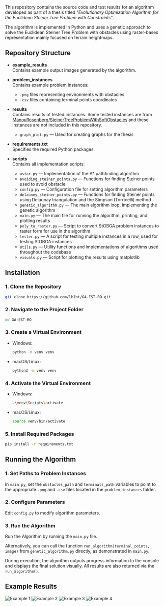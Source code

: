 This repository contains the source code and test results for an algorithm developed as part of a thesis titled _"Evolutionary Optimization Algorithm for the Euclidean Steiner Tree Problem with Constraints"_.

The algorithm is implemented in Python and uses a genetic approach to solve the Euclidean Steiner Tree Problem with obstacles using raster-based representation mainly focused on terrain heightmaps.

## Repository Structure

- **example_results**  
  Contains example output images generated by the algorithm.

- **problem_instances**  
  Contains example problem instances:

  - `.png` files representing environments with obstacles
  - `.csv` files containing terminal points coordinates

- **results**  
  Contains results of tested instances. Some tested instances are from [ManouRosenberg/SteinerTreeProblemWithSoftObstacles](https://github.com/ManouRosenberg/SteinerTreeProblemWithSoftObstacles) and these instances are not included in this repository.

  - `graph_plot.py` — Used for creating graphs for the thesis

- **requirements.txt**  
  Specifies the required Python packages.

- **scripts**  
  Contains all implementation scripts:

  - `astar.py` — Implementation of the A\* pathfinding algorithm
  - `avoiding_steiner_points.py` — Functions for finding Steiner points used to avoid obstacle
  - `config.py` — Configuration file for setting algorithm parameters
  - `delauney_steiner_points.py` — Functions for finding Steiner points using Delaunay triangulation and the Simpson (Torricelli) method
  - `genetic_algorithm.py` — The main algorithm loop, implementing the genetic algorithm
  - `main.py` — The main file for running the algorithm, printing, and plotting results
  - `poly_to_raster.py` — Script to convert StOBGA problem instances to raster form for use in the algorithm
  - `tester.py` — A script for testing multiple instances in a row, used for testing StOBGA instances
  - `utils.py` — Utility functions and implementations of algorithms used throughout the codebase
  - `visuals.py` — Script for plotting the results using matplotlib

## Installation

### 1. Clone the Repository

```bash
git clone https://github.com/lblht/GA-EST-RO.git
```

### 2. Navigate to the Project Folder

```bash
cd GA-EST-RO
```

### 3. Create a Virtual Environment

- Windows:

  ```bash
  python -m venv venv
  ```

- macOS/Linux:
  ```bash
  python3 -m venv venv
  ```

### 4. Activate the Virtual Environment

- Windows:

  ```bash
  .\venv\Scripts\activate
  ```

- macOS/Linux:
  ```bash
  source venv/bin/activate
  ```

### 5. Install Required Packages

```bash
pip install -r requirements.txt
```

## Running the Algorithm

### 1. Set Paths to Problem Instances

In `main.py`, set the `obstacles_path` and `terminals_path` variables to point to the appropriate `.png` and `.csv` files located in the `problem_instances` folder.

### 2. Configure Parameters

Edit `config.py` to modify algorithm parameters.

### 3. Run the Algorithm

Run the Algorithm by running the `main.py` file.

Alternatively, you can call the function `run_algorithm(terminal_points, image)` from `genetic_algorithm.py` directly, as demonstrated in `main.py`.

During execution, the algorithm outputs progress information to the console and displays the final solution visually. All results are also returned via the `run_algorithm()`.

## Example Results

![Example 1](example_results/sk.png)
![Example 2](example_results/eu.png)
![Example 3](example_results/skw.png)
![Example 4](example_results/alps.png)

